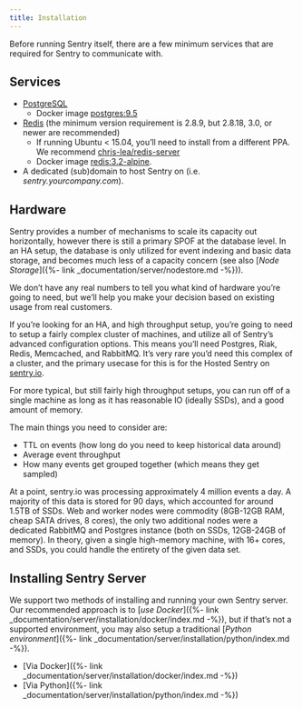 ```yaml
---
title: Installation
---
```


Before running Sentry itself, there are a few minimum services that are required for Sentry to communicate with.

## Services

-   [PostgreSQL](http://www.postgresql.org/)
    -   Docker image [postgres:9.5](https://hub.docker.com/_/postgres/)
-   [Redis](http://redis.io) (the minimum version requirement is 2.8.9, but 2.8.18, 3.0, or newer are recommended)
    -   If running Ubuntu < 15.04, you’ll need to install from a different PPA. We recommend [chris-lea/redis-server](https://launchpad.net/~chris-lea/+archive/ubuntu/redis-server)
    -   Docker image [redis:3.2-alpine](https://hub.docker.com/_/redis/).
-   A dedicated (sub)domain to host Sentry on (i.e. _sentry.yourcompany.com_).

## Hardware

Sentry provides a number of mechanisms to scale its capacity out horizontally, however there is still a primary SPOF at the database level. In an HA setup, the database is only utilized for event indexing and basic data storage, and becomes much less of a capacity concern (see also [_Node Storage_]({%- link _documentation/server/nodestore.md -%})).

We don’t have any real numbers to tell you what kind of hardware you’re going to need, but we’ll help you make your decision based on existing usage from real customers.

If you’re looking for an HA, and high throughput setup, you’re going to need to setup a fairly complex cluster of machines, and utilize all of Sentry’s advanced configuration options. This means you’ll need Postgres, Riak, Redis, Memcached, and RabbitMQ. It’s very rare you’d need this complex of a cluster, and the primary usecase for this is for the Hosted Sentry on [sentry.io](https://sentry.io/).

For more typical, but still fairly high throughput setups, you can run off of a single machine as long as it has reasonable IO (ideally SSDs), and a good amount of memory.

The main things you need to consider are:

-   TTL on events (how long do you need to keep historical data around)
-   Average event throughput
-   How many events get grouped together (which means they get sampled)

At a point, sentry.io was processing approximately 4 million events a day. A majority of this data is stored for 90 days, which accounted for around 1.5TB of SSDs. Web and worker nodes were commodity (8GB-12GB RAM, cheap SATA drives, 8 cores), the only two additional nodes were a dedicated RabbitMQ and Postgres instance (both on SSDs, 12GB-24GB of memory). In theory, given a single high-memory machine, with 16+ cores, and SSDs, you could handle the entirety of the given data set.

## Installing Sentry Server

We support two methods of installing and running your own Sentry server. Our recommended approach is to [_use Docker_]({%- link _documentation/server/installation/docker/index.md -%}), but if that’s not a supported environment, you may also setup a traditional [_Python environment_]({%- link _documentation/server/installation/python/index.md -%}).

-   [Via Docker]({%- link _documentation/server/installation/docker/index.md -%})
-   [Via Python]({%- link _documentation/server/installation/python/index.md -%})
